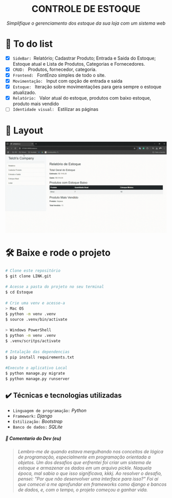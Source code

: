 <h1 align="center">CONTROLE DE ESTOQUE</h1>
<p align="center"><i>Simplifique o gerenciamento dos estoque da sua loja com um sistema web</i></p>

# 🔨 To do list

- [x] `SideBar: `Relatório; Cadastrar Produto; Entrada e Saida do Estoque; Estoque atual e Lista de Produtos, Categorias e Fornecedores.
- [x] `CRUD: ` Produtos, fornecedor, categoria.
- [x] `Frontend: ` FontEnzo simples de todo o site.
- [x] `Movimentação: ` Input com opção de entrada e saida
- [x] `Estoque: ` Iteração sobre movimentações para gera sempre o estoque atualizado.
- [x] `Relatório: ` Valor atual do estoque, produtos com baixo estoque, produto mais vendido
- [ ] `Identidade visual: ` Estilizar as páginas

# 📐 Layout

![Layout](./static/img/layout.gif)

# 🛠️ Baixe e rode o projeto

```bash
# Clone este repositório
$ git clone LINK.git

# Acesse a pasta do projeto no seu terminal
$ cd Estoque

# Crie uma venv e acesse-a
> Mac OS
$ python -m venv .venv
$ source .venv/bin/activate

> Windows PowerShell
$ python -m venv .venv
$ .venv/scritps/activate

# Intalação das dependencias
$ pip install requirements.txt

#Execute o aplicativo Local
$ python manage.py migrate
$ python manage.py runserver
```

## ✔️ Técnicas e tecnologias utilizadas

- `Linguagem de programação:` _Python_
- `Framework:` _Django_
- `Estilização:` _Bootstrap_
- `Banco de dados:` _SQLite_

##### 💬 Comentario do Dev (eu)

> _Lembro-me de quando estava mergulhando nos conceitos de lógica de programação, especialmente em programação orientada a objetos. Um dos desafios que enfrentei foi criar um sistema de estoque e armazenar os dados em um arquivo pickle. Naquela época, mal sabia o que isso significava, kkkj. Ao resolver o desafio, pensei: "Por que não desenvolver uma interface para isso?" Foi aí que comecei a me aprofundar em frameworks como django e bancos de dados, e, com o tempo, o projeto começou a ganhar vida._
